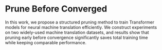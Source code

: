 # Prune Before Converged

In this work, we propose a structured pruning method to train Transformer models for neural machine translation efficiently. We construct experiments on two widely-used machine translation datasets, and results show that pruning early before convergence significantly saves total training time while keeping comparable performance.


